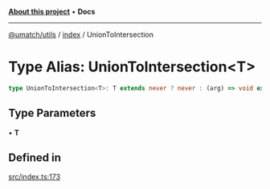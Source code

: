 [**About this project**](../../README.md) • **Docs**

***

[@umatch/utils](../../api.md) / [index](../README.md) / UnionToIntersection

# Type Alias: UnionToIntersection\<T\>

```ts
type UnionToIntersection<T>: T extends never ? never : (arg) => void extends (arg) => void ? I : never;
```

## Type Parameters

• **T**

## Defined in

[src/index.ts:173](https://github.com/umatch-oficial/utils/blob/main/src/index.ts#L173)
